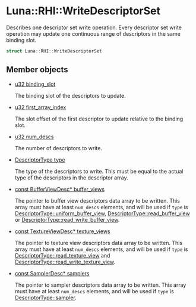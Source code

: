 # Luna::RHI::WriteDescriptorSet
Describes one descriptor set write operation. Every descriptor set write operation may update one continuous range of descriptors in the same binding slot. 

```c++
struct Luna::RHI::WriteDescriptorSet
```

## Member objects
* [u32 binding_slot](struct_luna_1_1_r_h_i_1_1_write_descriptor_set_1a8538e2a39a5897f354604c212f7c86bd.md)

    The binding slot of the descriptors to update. 

* [u32 first_array_index](struct_luna_1_1_r_h_i_1_1_write_descriptor_set_1ad637c6f2456917210f082f421d965e8e.md)

    The slot offset of the first descriptor to update relative to the binding slot. 

* [u32 num_descs](struct_luna_1_1_r_h_i_1_1_write_descriptor_set_1a75011aed416db915a0af6d8d108cb95c.md)

    The number of descriptors to write. 

* [DescriptorType type](struct_luna_1_1_r_h_i_1_1_write_descriptor_set_1a05248a33688a88a6e8f8a03c729e308e.md)

    The type of the descriptors to write. This must be equal to the actual type of the descriptors in the descriptor array. 

* [const BufferViewDesc* buffer_views](struct_luna_1_1_r_h_i_1_1_write_descriptor_set_1ab8dbdc5f22aa7995b85df22e6ab1458f.md)

    The pointer to buffer view descriptors data array to be written. This array must have at least `num_descs` elements, and will be used if `type` is [DescriptorType::uniform_buffer_view](group___r_h_i_1gga44b9ba38881a2ddef7849d710aa216e2a34a06ac1c4c09077554ac744585760a8.md), [DescriptorType::read_buffer_view](group___r_h_i_1gga44b9ba38881a2ddef7849d710aa216e2a6a92853feaf697b82bc7a540363df626.md) or [DescriptorType::read_write_buffer_view](group___r_h_i_1gga44b9ba38881a2ddef7849d710aa216e2ac803981c38618413594fc9655c788c01.md). 

* [const TextureViewDesc* texture_views](struct_luna_1_1_r_h_i_1_1_write_descriptor_set_1ab17c8f4b2a81bc5877c8be3993791c8c.md)

    The pointer to texture view descriptors data array to be written. This array must have at least `num_descs` elements, and will be used if `type` is [DescriptorType::read_texture_view](group___r_h_i_1gga44b9ba38881a2ddef7849d710aa216e2aceda36ce0ea7592cd04d237493431753.md) and [DescriptorType::read_write_texture_view](group___r_h_i_1gga44b9ba38881a2ddef7849d710aa216e2aff0f72f27c8460d323630827e870a1ba.md). 

* [const SamplerDesc* samplers](struct_luna_1_1_r_h_i_1_1_write_descriptor_set_1a5e3e50e6770c0691af10310617a6102f.md)

    The pointer to sampler descriptors data array to be written. This array must have at least `num_descs` elements, and will be used if `type` is [DescriptorType::sampler](group___r_h_i_1gga44b9ba38881a2ddef7849d710aa216e2a2b06a2251d39e28f8220696766dcd136.md). 

